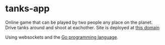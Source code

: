 # tanks-app
Online game that can be played by two people any place on the planet. Drive tanks around and shoot at eachother. Site is deployed at [this domain](http://aaronstgeorge.co/)

Using websockets and the [Go programming language](http://golang.org/).

